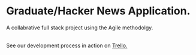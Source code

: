# Graduate/Hacker News Application.
<p>
 A collabrative full stack project using the Agile methodolgy.
</p>
<br>
See our development process in action on <a href="https://trello.com/b/NKR1BUsY/agile-project"> Trello. </a>
<!-- Add more about application tommorow -->
